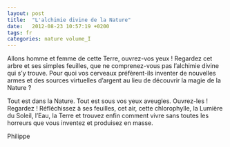 ```yaml
---
layout: post
title:  "L'alchimie divine de la Nature"
date:   2012-08-23 10:57:19 +0200
tags: fr
categories: nature volume_I
---
```

Allons homme et femme de cette Terre, ouvrez-vos yeux ! Regardez cet arbre et ses simples feuilles, que ne comprenez-vous pas l’alchimie divine qui s’y trouve. Pour quoi vos cerveaux préfèrent-ils inventer de nouvelles armes et des sources virtuelles d’argent au lieu de découvrir la magie de la Nature ?

Tout est dans la Nature. Tout est sous vos yeux aveugles. Ouvrez-les ! Regardez ! Réfléchissez à ses feuilles, cet air, cette chlorophylle, la Lumière du Soleil, l’Eau, la Terre et trouvez enfin comment vivre sans toutes les horreurs que vous inventez et produisez en masse.

Philippe



<!-- 
Ce(tte) œuvre est mise à disposition selon les termes de la Licence Creative Commons Attribution - Pas d’Utilisation Commerciale 4.0 International.
-->